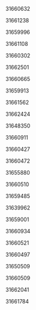 31660632

31661238

31659996

31661108

31660302

31662501

31660665

31659913

31661562

31662424

31648350

31660911

31660427

31660472

31655880

31660510

31659485

31639962

31659001

31660934

31660521

31660497

31650509

31660509

31662041

31661784

